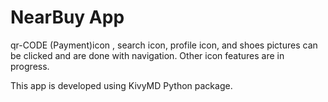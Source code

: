 # NearBuy App
qr-CODE (Payment)icon , search icon, profile icon, and shoes pictures can be clicked  and are done with navigation. Other icon features are in progress.

This app is developed using KivyMD Python package. 




